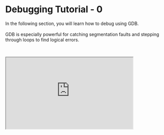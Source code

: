 # Debugging Tutorial - 0

<link rel="stylesheet" href="https://instructure-uploads.s3.us-east-1.amazonaws.com/account_12150000000000001/attachments/6025727/mobile%20app.css"><p>In the following section, you will learn how to debug using GDB.<br><br>GDB is especially powerful for catching segmentation faults and stepping through loops to find logical errors.&nbsp;</p>
<p>&nbsp;</p>
<p><iframe style="width: 400px; height: 225px; display: inline-block;" title="Video player for Debugging.mp4" data-media-type="video" src="https://clemson.instructure.com/media_attachments_iframe/23259815?type=video&amp;embedded=true" allowfullscreen="allowfullscreen" allow="fullscreen" data-media-id="m-2GMve3nF1KjJAes7RpfuR2YeNE9sg8xw"></iframe></p>